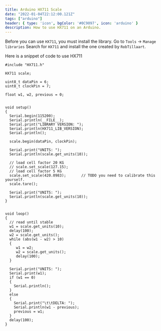 ```yaml
---
title: Arduino HX711 Scale
date: "2022-01-04T22:12:00.121Z"
tags: ["arduino"]
header: { type: 'icon', bgColor: '#0C9097', icon: 'arduino' }
description: How to use HX711 on an Arduino.
---
```


Before you can use `HX711`, you must install the library.
Go to `Tools` -> `Manage libraries`
Search for `HX711` and install the one created by `RobTillaart`.


Here is a snippet of code to use HX711

```
#include "HX711.h"

HX711 scale;

uint8_t dataPin = 6;
uint8_t clockPin = 7;

float w1, w2, previous = 0;


void setup()
{
  Serial.begin(115200);
  Serial.println(__FILE__);
  Serial.print("LIBRARY VERSION: ");
  Serial.println(HX711_LIB_VERSION);
  Serial.println();

  scale.begin(dataPin, clockPin);

  Serial.print("UNITS: ");
  Serial.println(scale.get_units(10));

  // load cell factor 20 KG
  // scale.set_scale(127.15);
  // load cell factor 5 KG
  scale.set_scale(420.0983);       // TODO you need to calibrate this yourself.
  scale.tare();

  Serial.print("UNITS: ");
  Serial.println(scale.get_units(10));
}


void loop()
{
  // read until stable
  w1 = scale.get_units(10);
  delay(100);
  w2 = scale.get_units();
  while (abs(w1 - w2) > 10)
  {
     w1 = w2;
     w2 = scale.get_units();
     delay(100);
  }

  Serial.print("UNITS: ");
  Serial.print(w1);
  if (w1 == 0)
  {
    Serial.println();
  }
  else
  {
    Serial.print("\t\tDELTA: ");
    Serial.println(w1 - previous);
    previous = w1;
  }
  delay(100);
}
```